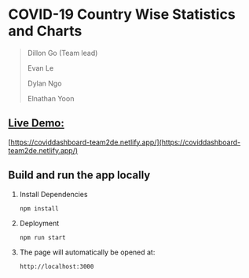 # COVID-19 Country Wise Statistics and Charts

> Dillon Go (Team lead)
>
> Evan Le
>
> Dylan Ngo
>
> Elnathan Yoon

## [Live Demo:](https://coviddashboard-team2de.netlify.app/)
   [https://coviddashboard-team2de.netlify.app/](https://coviddashboard-team2de.netlify.app/)

## Build and run the app locally
1. Install Dependencies

    ```
    npm install
    ```

2. Deployment

    ```
    npm run start
    ```
3. The page will automatically be opened at:

    `http://localhost:3000`
